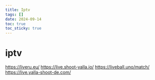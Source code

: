 ```yaml
---
title: Iptv
tags: []
date: 2024-09-14
toc: true
toc_sticky: true
---
```


# iptv

https://liveru.eu/
https://live.shoot-yalla.io/
https://liveball.uno/match/
https://live.yalla-shoot-de.com/



